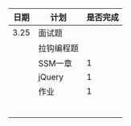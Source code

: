 

| 日期 | 计划       | 是否完成 |
| ---- | ---------- | -------- |
| 3.25 | 面试题     |          |
|      | 拉钩编程题 |          |
|      | SSM一章    | 1        |
|      | jQuery     | 1        |
|      | 作业       | 1        |
|      |            |          |
|      |            |          |
|      |            |          |
|      |            |          |
|      |            |          |
|      |            |          |

